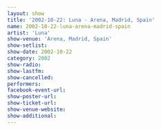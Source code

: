 ```yaml
---
layout: show
title: '2002-10-22: Luna - Arena, Madrid, Spain'
name: 2002-10-22-luna-arena-madrid-spain
artist: 'Luna'
show-venue: 'Arena, Madrid, Spain'
show-setlist: 
show-date: 2002-10-22
category: 2002
show-radio: 
show-lastfm: 
show-cancelled: 
performers: 
facebook-event-url: 
show-poster-url: 
show-ticket-url: 
show-venue-website: 
show-additional: 
---
```


